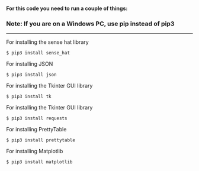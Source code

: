 #### For this code you need to run a couple of things:
### Note: If you are on a Windows PC, use pip instead of pip3
---
For installing the sense hat library
```
$ pip3 install sense_hat
```

For installing JSON
```
$ pip3 install json
```

For installing the Tkinter GUI library
```
$ pip3 install tk
```

For installing the Tkinter GUI library
```
$ pip3 install requests
```

For installing PrettyTable
```
$ pip3 install prettytable
```

For installing Matplotlib
```
$ pip3 install matplotlib
```

